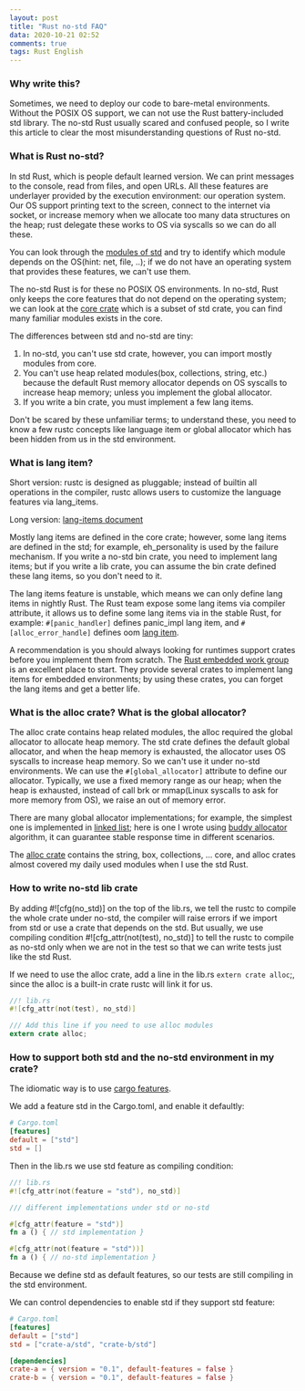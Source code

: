 ```yaml
---
layout: post
title: "Rust no-std FAQ"
data: 2020-10-21 02:52
comments: true
tags: Rust English
---
```


### Why write this?

Sometimes, we need to deploy our code to bare-metal environments. Without the POSIX OS support, we can not use the Rust battery-included std library. The no-std Rust usually scared and confused people, so I write this article to clear the most misunderstanding questions of Rust no-std.

### What is Rust no-std?

In std Rust, which is people default learned version. We can print messages to the console, read from files, and open URLs. All these features are underlayer provided by the execution environment: our operation system. Our OS support printing text to the screen, connect to the internet via socket, or increase memory when we allocate too many data structures on the heap; rust delegate these works to OS via syscalls so we can do all these.

You can look through the [modules of std](https://doc.rust-lang.org/stable/std/#modules) and try to identify which module depends on the OS(hint: net, file, ..); if we do not have an operating system that provides these features, we can't use them.

The no-std Rust is for these no POSIX OS environments. In no-std, Rust only keeps the core features that do not depend on the operating system; we can look at the [core crate](https://doc.rust-lang.org/stable/core/index.html) which is a subset of std crate, you can find many familiar modules exists in the core.

The differences between std and no-std are tiny:

1. In no-std, you can't use std crate, however, you can import mostly modules from core.
2. You can't use heap related modules(box, collections, string, etc.) because the default Rust memory allocator depends on OS syscalls to increase heap memory; unless you implement the global allocator.
3. If you write a bin crate, you must implement a few lang items.

Don't be scared by these unfamiliar terms; to understand these, you need to know a few rustc concepts like language item or global allocator which has been hidden from us in the std environment.

### What is lang item?

Short version: rustc is designed as pluggable; instead of builtin all operations in the compiler, rustc allows users to customize the language features via lang_items.

Long version: [lang-items document](https://doc.rust-lang.org/unstable-book/language-features/lang-items.html)

Mostly lang items are defined in the core crate; however, some lang items are defined in the std; for example, eh_personality is used by the failure mechanism. If you write a no-std bin crate, you need to implement lang items; but if you write a lib crate, you can assume the bin crate defined these lang items, so you don't need to it.

The lang items feature is unstable, which means we can only define lang items in nightly Rust. The Rust team expose some lang items via compiler attribute, it allows us to define some lang items via in the stable Rust, for example: `#[panic_handler]` defines panic_impl lang item, and `#[alloc_error_handle]` defines oom [lang item](https://github.com/rust-lang/rust/issues/51540).

A recommendation is you should always looking for runtimes support crates before you implement them from scratch. The [Rust embedded work group](https://github.com/rust-embedded) is an excellent place to start. They provide several crates to implement lang items for embedded environments; by using these crates, you can forget the lang items and get a better life.

### What is the alloc crate? What is the global allocator?

The alloc crate contains heap related modules, the alloc required the global allocator to allocate heap memory. The std crate defines the default global allocator, and when the heap memory is exhausted, the allocator uses OS syscalls to increase heap memory. So we can't use it under no-std environments. We can use the `#[global_allocator]` attribute to define our allocator. Typically, we use a fixed memory range as our heap; when the heap is exhausted, instead of call brk or mmap(Linux syscalls to ask for more memory from OS), we raise an out of memory error.

There are many global allocator implementations; for example, the simplest one is implemented in [linked list](https://github.com/phil-opp/linked-list-allocator); here is one I wrote using [buddy allocator](https://github.com/jjyr/buddy-alloc) algorithm, it can guarantee stable response time in different scenarios.

The [alloc crate](https://doc.rust-lang.org/stable/alloc/index.html#modules) contains the string, box, collections, ... core, and alloc crates almost covered my daily used modules when I use the std Rust.

### How to write no-std lib crate

By adding #![cfg(no_std)] on the top of the lib.rs, we tell the rustc to compile the whole crate under no-std, the compiler will raise errors if we import from std or use a crate that depends on the std. But usually, we use compiling condition #![cfg_attr(not(test), no_std)] to tell the rustc to compile as no-std only when we are not in the test so that we can write tests just like the std Rust.

If we need to use the alloc crate, add a line in the lib.rs `extern crate alloc`;, since the alloc is a built-in crate rustc will link it for us.

``` rust
//! lib.rs
#![cfg_attr(not(test), no_std)]

/// Add this line if you need to use alloc modules
extern crate alloc;
```

### How to support both std and the no-std environment in my crate?

The idiomatic way is to use [cargo features](https://doc.rust-lang.org/cargo/reference/features.html#features).

We add a feature std in the Cargo.toml, and enable it defaultly:

``` toml
# Cargo.toml
[features]
default = ["std"]
std = []
```

Then in the lib.rs we use std feature as compiling condition:

``` rust
//! lib.rs
#![cfg_attr(not(feature = "std"), no_std)]

/// different implementations under std or no-std

#[cfg_attr(feature = "std")]
fn a () { // std implementation }

#[cfg_attr(not(feature = "std"))]
fn a () { // no-std implementation }
```

Because we define std as default features, so our tests are still compiling in the std environment.

We can control dependencies to enable std if they support std feature:

``` toml
# Cargo.toml
[features]
default = ["std"]
std = ["crate-a/std", "crate-b/std"]

[dependencies]
crate-a = { version = "0.1", default-features = false }
crate-b = { version = "0.1", default-features = false }
```
